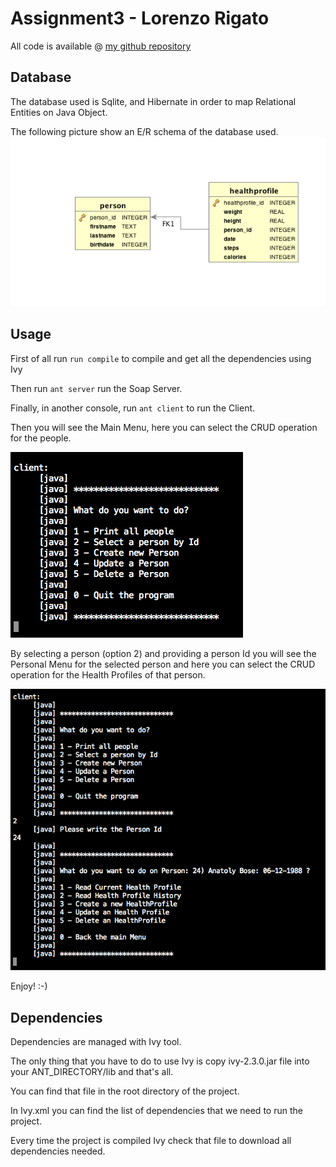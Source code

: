 Assignment3 - Lorenzo Rigato
===========

All code is available @ [my github repository](https://github.com/llollox/assignment3)

Database
----------------
The database used is Sqlite, and Hibernate in order to map Relational Entities on Java Object.

The following picture show an E/R schema of the database used.
![Alt text](doc/database-er.png)

Usage
----------------
First of all run `run compile` to compile and get all the dependencies using Ivy

Then run `ant server` run the Soap Server. 

Finally, in another console, run `ant client` to run the Client. 

Then you will see the Main Menu, here you can select the CRUD operation for the people.

![Alt text](doc/main-menu.png)

By selecting a person (option 2) and providing a person Id you will see the Personal Menu for the selected
person and here you can select the CRUD operation for the Health Profiles of that person.

![Alt text](doc/personal-menu.png)

Enjoy! :-)


Dependencies
-----------
Dependencies are managed with Ivy tool.

The only thing that you have to do to use Ivy is copy ivy-2.3.0.jar file into your ANT_DIRECTORY/lib and that's all.

You can find that file in the root directory of the project.

In Ivy.xml you can find the list of dependencies that we need to run the project.

Every time the project is compiled Ivy check that file to download all dependencies needed.

